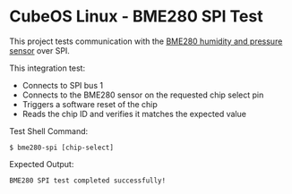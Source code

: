 # CubeOS Linux  - BME280 SPI Test

This project tests communication with the [BME280 humidity and pressure sensor](https://cdn-shop.adafruit.com/datasheets/BST-BME280_DS001-10.pdf) over SPI.

This integration test:
- Connects to SPI bus 1
- Connects to the BME280 sensor on the requested chip select pin
- Triggers a software reset of the chip
- Reads the chip ID and verifies it matches the expected value

Test Shell Command:

    $ bme280-spi [chip-select]

Expected Output:

    BME280 SPI test completed successfully!